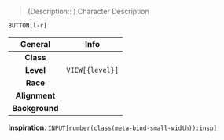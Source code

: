 > (Description:: ) Character Description

`BUTTON[l-r]`

General| Info|
:----:|:---:|
**Class** | |
**Level** | `VIEW[{level}]` |
**Race** | |
**Alignment** | |
**Background** | |

**Inspiration**: `INPUT[number(class(meta-bind-small-width)):insp]`
